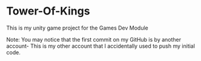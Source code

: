 # Tower-Of-Kings 
This is my unity game project for the Games Dev Module

Note:
You may notice that the first commit on my GitHub is by another account- This is my other
account that I accidentally used to push my initial code.
